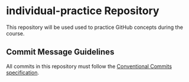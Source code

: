 # individual-practice Repository
This repository will be used used to practice GitHub concepts during the course.

## Commit Message Guidelines
All commits in this repository must follow the [Conventional Commits specification](https://www.conventionalcommits.org/en/v1.0.0/#specification).
